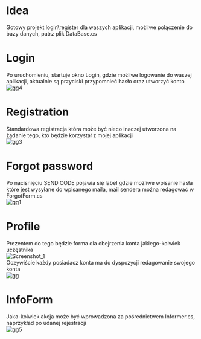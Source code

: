 # Idea
Gotowy projekt login\register dla waszych aplikacji, możliwe połączenie do bazy danych, patrz plik DataBase.cs


# Login
Po uruchomieniu, startuje okno Login, gdzie możliwe logowanie do waszej aplikacji, aktualnie są przyciski przypomnieć hasło oraz utworzyć konto\
![gg4](https://user-images.githubusercontent.com/19534189/88537754-6de40100-d00e-11ea-801c-70342aeb7553.png)
# Registration
Standardowa registracja która może być nieco inaczej utworzona na żądanie tego, kto będzie korzystał z mojej aplikacji\
![gg3](https://user-images.githubusercontent.com/19534189/88537757-6de40100-d00e-11ea-877b-b1d7c33e2192.png)
# Forgot password
Po nacisnięciu SEND CODE pojawia się label gdzie możliwe wpisanie hasła które jest wysyłane do wpisanego maila, mail sendera można redagować w ForgotForm.cs\
![gg1](https://user-images.githubusercontent.com/19534189/88537755-6de40100-d00e-11ea-9f86-18380b333a95.png)
# Profile
Prezentem do tego będzie forma dla obejrzenia konta jakiego-kolwiek uczęstnika\
![Screenshot_1](https://user-images.githubusercontent.com/19534189/88537751-6cb2d400-d00e-11ea-9c82-26256a0b9990.png)\
Oczywiście każdy posiadacz konta ma do dyspozycji redagowanie swojego konta\
![gg](https://user-images.githubusercontent.com/19534189/88537753-6d4b6a80-d00e-11ea-92ac-b9ca3d5a6d86.png)
# InfoForm
Jaka-kolwiek akcja może być wprowadzona za pośrednictwem Informer.cs, naprzykład po udanej rejestracji\
![gg5](https://user-images.githubusercontent.com/19534189/88537759-6e7c9780-d00e-11ea-9d08-5f74a24e96ba.png)
